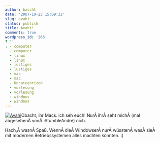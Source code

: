```yaml
---
author: bascht
date: '2007-10-23 15:09:32'
slug: avahi
status: publish
title: Avahi!
comments: true
wordpress_id: '266'
? ''
: - computer
  - computer
  - linux
  - linux
  - lustiges
  - lustiges
  - mac
  - mac
  - Uncategorized
  - vorlesung
  - vorlesung
  - windows
  - windows
---
```


[![Avahi](http://www.bascht.com/uploads/2007/10/avahi.thumbnail.png)](http://www.bascht.com/uploads/2007/10/avahi.png "Avahi")Obacht,
ihr Macs. ich seh euch! NurÂ ihrÂ seht michÂ (mal abgesehenÂ vonÂ
iStumbleAndré) nich.

Hach,Â wasnÂ Spaß. WennÂ dieÂ WindowserÂ nurÂ wüsstenÂ wasÂ sieÂ
mit modernen Betriebssystemen alles machten könnten. :)



